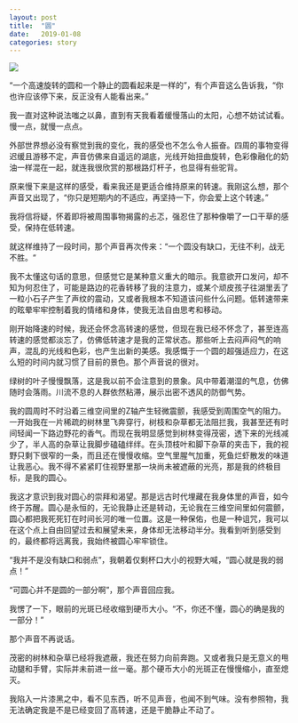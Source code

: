 ```yaml
---
layout: post
title:  "圆"
date:   2019-01-08
categories: story
---
```


![](https://general-1258275882.cos.ap-chengdu.myqcloud.com/circle.jpg)

“一个高速旋转的圆和一个静止的圆看起来是一样的”，有个声音这么告诉我，“你也许应该停下来，反正没有人能看出来。” 

我一直对这种说法嗤之以鼻，直到有天我看着缓慢落山的太阳，心想不妨试试看。慢一点，就慢一点点。

外部世界想必没有察觉到我的变化，我的感受也不怎么令人振奋。四周的事物变得迟缓且游移不定，声音仿佛来自遥远的湖底，光线开始扭曲旋转，色彩像融化的奶油一样混在一起，就连我很欣赏的那根路灯杆子，也显得有些驼背。

原来慢下来是这样的感受，看来我还是更适合维持原来的转速。我刚这么想，那个声音又出现了，“你只是短期内的不适应，再坚持一下，你会爱上这个转速。”

我将信将疑，怀着即将被周围事物揭露的忐忑，强忍住了那种像嚼了一口干草的感受，保持在低转速。

就这样维持了一段时间，那个声音再次传来：“一个圆没有缺口，无往不利，战无不胜。“

我不太懂这句话的意思，但感觉它是某种意义重大的暗示。我意欲开口发问，却不知为何忍住了，可能是路边的花香转移了我的注意力，或某个顽皮孩子往湖里丢了一粒小石子产生了声纹的震动，又或者我根本不知道该问些什么问题。低转速带来的眩晕牢牢控制着我的情绪和身体，使我无法自由思考和移动。

刚开始降速的时候，我还会怀念高转速的感觉，但现在我已经不怀念了，甚至连高转速的感觉都淡忘了，仿佛低转速才是我的正常状态。那些听上去闷声闷气的响声，混乱的光线和色彩，也产生出新的美感。我感慨于一个圆的超强适应力，在这么短的时间内就习惯了目前的景色。那个声音说的很对。

绿树的叶子慢慢飘落，这是我以前不会注意到的景象。风中带着潮湿的气息，仿佛随时会落雨。川流不息的人群依然粘滞，展示出密不透风的防御气势。

我的圆周时不时沿着三维空间里的Z轴产生轻微震颤，我感受到周围空气的阻力。一开始我在一片稀疏的树林里飞奔穿行，树枝和杂草都无法阻拦我，我甚至还有时间轻闻一下路边野花的香气。而现在我明显感觉到树林变得茂密，透下来的光线减少了，半人高的杂草让我脚步磕磕绊绊。在头顶枝叶和脚下杂草的夹击下，我的视野只剩下很窄的一条，而且还在慢慢收缩。空气里腥气加重，死鱼烂虾散发的味道让我恶心。我不得不紧紧盯住视野里那一块尚未被遮蔽的光亮，那是我的终极目标，是我的圆心。

我这才意识到我对圆心的崇拜和渴望。那是远古时代埋藏在我身体里的声音，如今终于苏醒。圆心是永恒的，无论我静止还是转动，无论我在三维空间里如何震颤，圆心都把我死死钉在时间长河的唯一位置。这是一种保佑，也是一种诅咒，我可以在这个点上自由回望过去和展望未来，身体却无法移动半分。我看到听到感受到的，最终都将远离我，我始终被圆心牢牢锁住。

“我并不是没有缺口和弱点”，我朝着仅剩杯口大小的视野大喊，“圆心就是我的弱点！”

“可圆心并不是圆的一部分啊”，那个声音回应我。

我愣了一下，眼前的光斑已经收缩到硬币大小。“不，你还不懂，圆心的确是我的一部分！”

那个声音不再说话。

茂密的树林和杂草已经将我遮蔽，我还在努力向前奔跑。又或者我只是无意义的甩动腿和手臂，实际并未前进一丝一毫。那个硬币大小的光斑正在慢慢缩小，直至熄灭。

我陷入一片漆黑之中，看不见东西，听不见声音，也闻不到气味。没有参照物，我无法确定我是不是已经变回了高转速，还是干脆静止不动了。